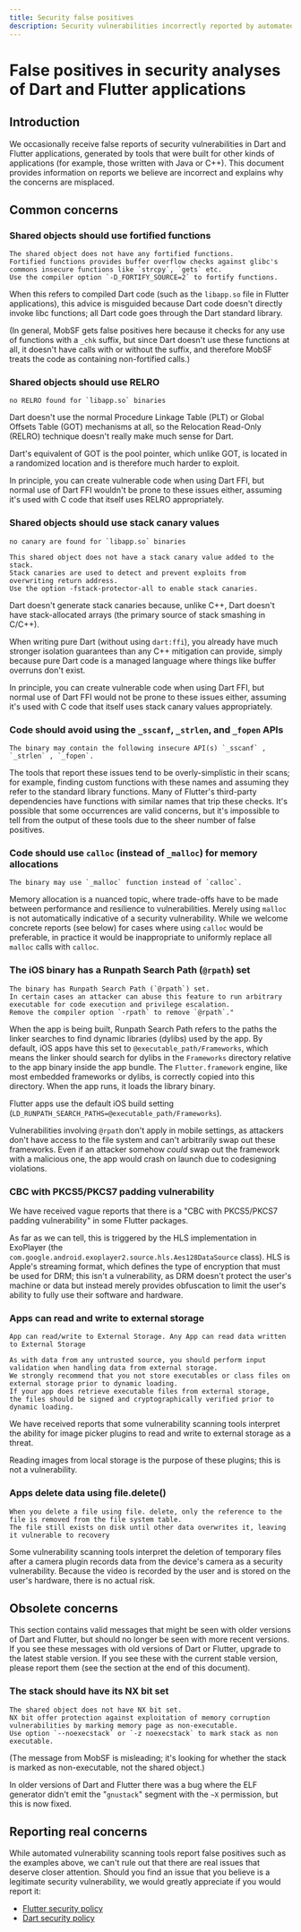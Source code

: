 ```yaml
---
title: Security false positives
description: Security vulnerabilities incorrectly reported by automated static analysis tools
---
```


# False positives in security analyses of Dart and Flutter applications

## Introduction

We occasionally receive false reports of security
vulnerabilities in Dart and Flutter applications,
generated by tools that were built for other kinds
of applications (for example, those written with Java or C++).
This document provides information on reports we believe
are incorrect and explains why the concerns are misplaced.


## Common concerns

### Shared objects should use fortified functions

```
The shared object does not have any fortified functions.
Fortified functions provides buffer overflow checks against glibc's commons insecure functions like `strcpy`, `gets` etc.
Use the compiler option `-D_FORTIFY_SOURCE=2` to fortify functions.
```

When this refers to compiled Dart code
(such as the `libapp.so` file in Flutter applications),
this advice is misguided because Dart code doesn't
directly invoke libc functions;
all Dart code goes through the Dart standard library.

(In general, MobSF gets false positives here because
it checks for any use of functions with a `_chk` suffix,
but since Dart doesn't use these functions at all,
it doesn't have calls with or without the suffix,
and therefore MobSF treats the code as containing
non-fortified calls.)

### Shared objects should use RELRO

```
no RELRO found for `libapp.so` binaries
```

Dart doesn't use the normal Procedure Linkage Table
(PLT) or Global Offsets Table (GOT) mechanisms at all,
so the Relocation Read-Only (RELRO) technique doesn't
really make much sense for Dart.

Dart's equivalent of GOT is the pool pointer,
which unlike GOT, is located in a randomized location
and is therefore much harder to exploit.

In principle, you can create vulnerable code when using Dart FFI,
but normal use of Dart FFI wouldn't be prone to these issues either,
assuming it's used with C code that itself uses RELRO appropriately.

### Shared objects should use stack canary values

```
no canary are found for `libapp.so` binaries

This shared object does not have a stack canary value added to the stack.
Stack canaries are used to detect and prevent exploits from overwriting return address.
Use the option -fstack-protector-all to enable stack canaries.
```

Dart doesn't generate stack canaries because,
unlike C++, Dart doesn't have stack-allocated arrays
(the primary source of stack smashing in C/C++).

When writing pure Dart (without using `dart:ffi`),
you already have much stronger isolation guarantees
than any C++ mitigation can provide,
simply because pure Dart code is a managed language
where things like buffer overruns don't exist.

In principle, you can create vulnerable code when using Dart FFI,
but normal use of Dart FFI would not be prone to these issues either, 
assuming it's used with C code that itself uses stack canary values
appropriately.

### Code should avoid using the `_sscanf`, `_strlen`, and `_fopen` APIs

```
The binary may contain the following insecure API(s) `_sscanf` , `_strlen` , `_fopen`.
```

The tools that report these issues tend to be
overly-simplistic in their scans;
for example, finding custom functions with
these names and assuming they refer to the
standard library functions.
Many of Flutter's third-party dependencies have
functions with similar names that trip these checks.
It's possible that some occurrences are valid concerns,
but it's impossible to tell from the output of these tools
due to the sheer number of false positives.

### Code should use `calloc` (instead of `_malloc`) for memory allocations

```
The binary may use `_malloc` function instead of `calloc`.
```

Memory allocation is a nuanced topic,
where trade-offs have to be made between performance
and resilience to vulnerabilities.
Merely using `malloc` is not automatically indicative
of a security vulnerability.
While we welcome concrete reports (see below)
for cases where using `calloc` would be preferable,
in practice it would be inappropriate to uniformly
replace all `malloc` calls with `calloc`.

### The iOS binary has a Runpath Search Path (`@rpath`) set

```
The binary has Runpath Search Path (`@rpath`) set.
In certain cases an attacker can abuse this feature to run arbitrary executable for code execution and privilege escalation.
Remove the compiler option `-rpath` to remove `@rpath`."
```

When the app is being built, Runpath Search Path refers
to the paths the linker searches to find dynamic libraries
(dylibs) used by the app.
By default, iOS apps have this set to
`@executable_path/Frameworks`,
which means the linker should search for dylibs
in the `Frameworks` directory relative to the app
binary inside the app bundle.
The `Flutter.framework` engine,
like most embedded frameworks or dylibs,
is correctly copied into this directory.
When the app runs, it loads the library binary.

Flutter apps use the default iOS build setting
(`LD_RUNPATH_SEARCH_PATHS=@executable_path/Frameworks`).

Vulnerabilities involving `@rpath` don't apply
in mobile settings, as attackers don't have
access to the file system and can't arbitrarily
swap out these frameworks.
Even if an attacker somehow _could_ swap out the
framework with a malicious one,
the app would crash on launch due to codesigning violations.

### CBC with PKCS5/PKCS7 padding vulnerability

We have received vague reports that there is a
"CBC with PKCS5/PKCS7 padding vulnerability"
in some Flutter packages.

As far as we can tell, this is triggered by the HLS
implementation in ExoPlayer
(the `com.google.android.exoplayer2.source.hls.Aes128DataSource` class).
HLS is Apple's streaming format,
which defines the type of encryption that must be used for DRM;
this isn't a vulnerability,
as DRM doesn't protect the user's machine or data
but instead merely provides obfuscation 
to limit the user's ability to fully use their software and hardware.

### Apps can read and write to external storage

```
App can read/write to External Storage. Any App can read data written to External Storage

As with data from any untrusted source, you should perform input validation when handling data from external storage.
We strongly recommend that you not store executables or class files on external storage prior to dynamic loading.
If your app does retrieve executable files from external storage,
the files should be signed and cryptographically verified prior to dynamic loading.
```

We have received reports that some vulnerability
scanning tools interpret the ability for image
picker plugins to read and write to external storage as a threat.

Reading images from local storage is the purpose of these plugins;
this is not a vulnerability.

### Apps delete data using file.delete()

```
When you delete a file using file. delete, only the reference to the file is removed from the file system table.
The file still exists on disk until other data overwrites it, leaving it vulnerable to recovery
```

Some vulnerability scanning tools interpret the deletion of
temporary files after a camera plugin records data from
the device's camera as a security vulnerability.
Because the video is recorded by the user and is stored
on the user's hardware, there is no actual risk.

## Obsolete concerns

This section contains valid messages that might be seen with
older versions of Dart and Flutter, but should no longer
be seen with more recent versions.
If you see these messages with old versions of Dart or Flutter,
upgrade to the latest stable version.
If you see these with the current stable version,
please report them (see the section at the end of this document).

### The stack should have its NX bit set

```
The shared object does not have NX bit set.
NX bit offer protection against exploitation of memory corruption vulnerabilities by marking memory page as non-executable.
Use option `--noexecstack` or `-z noexecstack` to mark stack as non executable.
```

(The message from MobSF is misleading; it's looking
for whether the stack is marked as non-executable,
not the shared object.)

In older versions of Dart and Flutter there was a bug
where the ELF generator didn't emit the "`gnustack`"
segment with the `~X` permission, but this is now fixed.

## Reporting real concerns

While automated vulnerability scanning tools report
false positives such as the examples above,
we can't rule out that there are real issues that
deserve closer attention.
Should you find an issue that you believe is a
legitimate security vulnerability, we would greatly
appreciate if you would report it:

* [Flutter security policy](https://docs.flutter.dev/security)
* [Dart security policy](https://dart.dev/security)
